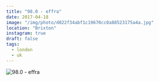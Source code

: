 ```yaml
---
title: "98.0 - effra"
date: 2017-04-18
image: "/img/photo/d022f34abf1c19670cc0a88523175a4a.jpg"
location: "Brixton"
instagram: true
draft: false
tags:
  - london
  - uk
---
```


![98.0 - effra](/img/photo/d022f34abf1c19670cc0a88523175a4a.jpg)
